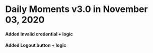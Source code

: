 # Daily Moments v3.0 in November 03, 2020

#### Added Invalid credential + logic
#### Added Logout button + logic